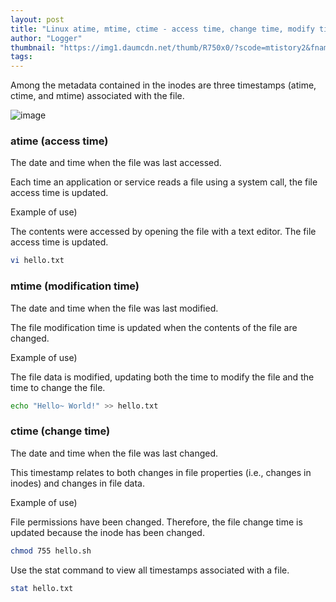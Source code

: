 ```yaml
---
layout: post
title: "Linux atime, mtime, ctime - access time, change time, modify time"
author: "Logger"
thumbnail: "https://img1.daumcdn.net/thumb/R750x0/?scode=mtistory2&fname=https%3A%2F%2Ft1.daumcdn.net%2Fcfile%2Ftistory%2F2468EF3B553F74FA03"
tags: 
---
```



Among the metadata contained in the inodes are three timestamps (atime, ctime, and mtime) associated with the file.

![image](https://t1.daumcdn.net/cfile/tistory/2468EF3B553F74FA03)

### atime (access time)

The date and time when the file was last accessed.

Each time an application or service reads a file using a system call, the file access time is updated.

Example of use)

The contents were accessed by opening the file with a text editor. The file access time is updated.

```bash
vi hello.txt

```

### mtime (modification time)

The date and time when the file was last modified.

The file modification time is updated when the contents of the file are changed.

Example of use)

The file data is modified, updating both the time to modify the file and the time to change the file.

```bash
echo "Hello~ World!" >> hello.txt

```

### ctime (change time)

The date and time when the file was last changed.

This timestamp relates to both changes in file properties (i.e., changes in inodes) and changes in file data.

Example of use)

File permissions have been changed. Therefore, the file change time is updated because the inode has been changed.

```bash
chmod 755 hello.sh

```

Use the stat command to view all timestamps associated with a file.

```bash
stat hello.txt

```